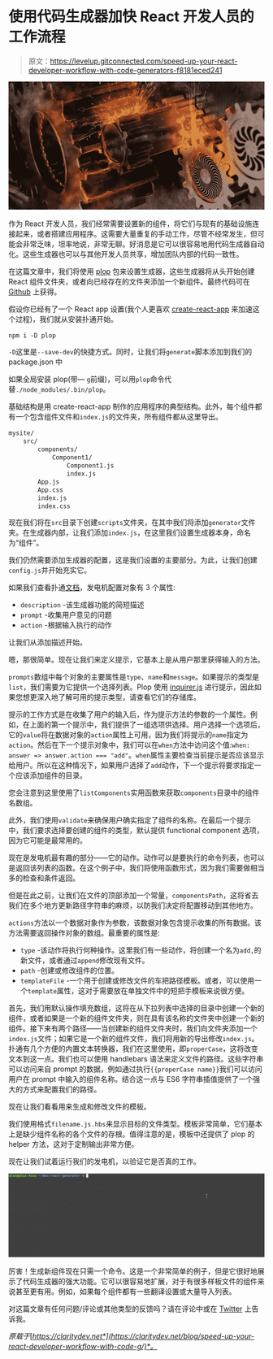 # 使用代码生成器加快 React 开发人员的工作流程

> 原文：<https://levelup.gitconnected.com/speed-up-your-react-developer-workflow-with-code-generators-f8181eced241>

![](img/051544998348f2e94403cba0b343da98.png)

作为 React 开发人员，我们经常需要设置新的组件，将它们与现有的基础设施连接起来，或者搭建应用程序。这需要大量重复的手动工作，尽管不经常发生，但可能会非常乏味，坦率地说，非常无聊。好消息是它可以很容易地用代码生成器自动化。这些生成器也可以与其他开发人员共享，增加团队内部的代码一致性。

在这篇文章中，我们将使用 [plop](https://github.com/amwmedia/plop) 包来设置生成器，这些生成器将从头开始创建 React 组件文件夹，或者向已经存在的文件夹添加一个新组件。最终代码可在 [Github](https://github.com/Clarity-89/react-generator/tree/react-generator) 上获得。

假设你已经有了一个 React app 设置(我个人更喜欢 [create-react-app](https://github.com/facebook/create-react-app) 来加速这个过程)，我们就从安装扑通开始。

```
npm i -D plop
```

`-D`这里是`--save-dev`的快捷方式。同时，让我们将`generate`脚本添加到我们的 package.json 中

如果全局安装 plop(带— `g`前缀)，可以用`plop`命令代替`./node_modules/.bin/plop`。

基础结构是用 create-react-app 制作的应用程序的典型结构。此外，每个组件都有一个包含组件文件和`index.js`的文件夹，所有组件都从这里导出。

```
mysite/
    src/
        components/
            Component1/
                Component1.js
                index.js
        App.js
        App.css
        index.js
        index.css
```

现在我们将在`src`目录下创建`scripts`文件夹，在其中我们将添加`generator`文件夹。在生成器内部，让我们添加`index.js`，在这里我们设置生成器本身，命名为“组件”。

我们仍然需要添加生成器的配置，这是我们设置的主要部分。为此，让我们创建`config.js`并开始充实它。

如果我们查看扑通[文档](https://github.com/amwmedia/plop#setgenerator)，发电机配置对象有 3 个属性:

*   `description` -该生成器功能的简短描述
*   `prompt` -收集用户意见的问题
*   `action` -根据输入执行的动作

让我们从添加描述开始。

嗯，那很简单。现在让我们来定义提示，它基本上是从用户那里获得输入的方法。

`prompts`数组中每个对象的主要属性是`type`、`name`和`message`。如果提示的类型是`list`，我们需要为它提供一个选择列表。Plop 使用 [inquirer.js](https://github.com/SBoudrias/Inquirer.js#examples) 进行提示，因此如果您想更深入地了解可用的提示类型，请查看它们的存储库。

提示的工作方式是在收集了用户的输入后，作为提示方法的参数的一个属性。例如，在上面的第一个提示中，我们提供了一组选项供选择。用户选择一个选项后，它的`value`将在数据对象的`action`属性上可用，因为我们将提示的`name`指定为`action`。然后在下一个提示对象中，我们可以在`when`方法中访问这个值:`when: answer => answer.action === "add"`。`when`属性主要检查当前提示是否应该显示给用户。所以在这种情况下，如果用户选择了`add`动作，下一个提示将要求指定一个应该添加组件的目录。

您会注意到这里使用了`listComponents`实用函数来获取`components`目录中的组件名数组。

此外，我们使用`validate`来确保用户确实指定了组件的名称。在最后一个提示中，我们要求选择要创建的组件的类型，默认提供 functional component 选项，因为它可能是最常用的。

现在是发电机最有趣的部分——它的动作。动作可以是要执行的命令列表，也可以是返回该列表的函数。在这个例子中，我们将使用函数形式，因为我们需要做相当多的检查和条件返回。

但是在此之前，让我们在文件的顶部添加一个常量，`componentsPath`，这将省去我们在多个地方更新路径字符串的麻烦，以防我们决定将配置移动到其他地方。

`actions`方法以一个数据对象作为参数，该数据对象包含提示收集的所有数据。该方法需要返回操作对象的数组。最重要的属性是:

*   `type` -该动作将执行何种操作。这里我们有一些动作，将创建一个名为`add,`的新文件，或者通过`append`修改现有文件。
*   `path` -创建或修改组件的位置。
*   `templateFile` -一个用于创建或修改文件的车把路径模板。或者，可以使用一个`template`属性，这对于需要放在单独文件中的短把手模板来说很方便。

首先，我们用默认操作填充数组，这将在从下拉列表中选择的目录中创建一个新的组件，或者如果是一个新的组件文件夹，则在具有该名称的文件夹中创建一个新的组件。接下来有两个路径——当创建新的组件文件夹时，我们向文件夹添加一个`index.js`文件；如果它是一个新的组件文件，我们将用新的导出修改`index.js`。扑通有几个方便的内置文本转换器，我们在这里使用，即`properCase`，这将改变文本到这一点。我们也可以使用 handlebars 语法来定义文件的路径。这些字符串可以访问来自 prompt 的数据，例如通过执行`{{properCase name}}`我们可以访问用户在 prompt 中输入的组件名称。结合这一点与 ES6 字符串插值提供了一个强大的方式来配置我们的路径。

现在让我们看看用来生成和修改文件的模板。

我们使用格式`filename.js.hbs`来显示目标的文件类型。模板非常简单，它们基本上是缺少组件名称的各个文件的存根。值得注意的是，模板中还提供了 plop 的 helper 方法，这对于定制输出非常方便。

现在让我们试着运行我们的发电机，以验证它是否真的工作。

![](img/46314a42b85c1ac1a47d3013a220972c.png)

厉害！生成新组件现在只需一个命令。这是一个非常简单的例子，但是它很好地展示了代码生成器的强大功能。它可以很容易地扩展，对于有很多样板文件的组件来说甚至更有用。例如，如果每个组件都有一些翻译设置或大量导入列表。

对这篇文章有任何问题/评论或其他类型的反馈吗？请在评论中或在 [Twitter](https://mobile.twitter.com/Clarity_89) 上告诉我。

*原载于*[*https://claritydev.net*](https://claritydev.net/blog/speed-up-your-react-developer-workflow-with-code-g/)*。*